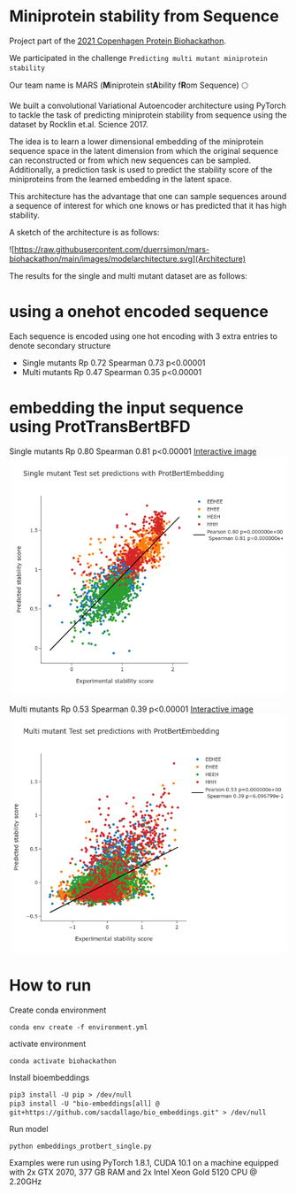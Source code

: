 # Miniprotein stability from Sequence 

Project part of the [2021 Copenhagen Protein Biohackathon](https://biohackathon.biolib.com/event/2021-protein-edition/). 

We participated in the challenge `Predicting multi mutant miniprotein stability`

Our team name is MARS (**M**iniprotein st**A**bility f**R**om Sequence) 🌕


We built a convolutional Variational Autoencoder architecture using PyTorch to tackle the task of predicting miniprotein stability from sequence using the dataset by Rocklin et.al. Science 2017.

The idea is to learn a lower dimensional embedding of the miniprotein sequence space in the latent dimension from which the original sequence can reconstructed or from which new sequences can be sampled. Additionally, a prediction task is used to predict the stability score of the miniproteins from the learned embedding in the latent space.

This architecture has the advantage that one can sample sequences around a sequence of interest for which one knows or has predicted that it has high stability.

A sketch of the architecture is as follows:

![https://raw.githubusercontent.com/duerrsimon/mars-biohackathon/main/images/modelarchitecture.svg](Architecture)

The results for the single and multi mutant dataset are as follows:

# using a onehot encoded sequence
Each sequence is encoded using one hot encoding with 3 extra entries to denote secondary structure
- Single mutants Rp 0.72 Spearman 0.73 p<0.00001
- Multi mutants Rp 0.47 Spearman 0.35 p<0.00001

# embedding the input sequence using ProtTransBertBFD
 Single mutants Rp 0.80 Spearman 0.81 p<0.00001
[Interactive image](https://duerrsimon.github.io/mars-biohackathon/plots/embeddings_protbert_singlemutants.html)
![Single mutant prediction](plots/single.png?raw=true)

 Multi mutants Rp 0.53 Spearman 0.39 p<0.00001
[Interactive image](https://duerrsimon.github.io/mars-biohackathon/plots/embeddings_protbert_multimutants.html)
![Multi mutant prediction](plots/multi.png?raw=true)

# How to run

Create conda environment

```
conda env create -f environment.yml
```

activate environment
```
conda activate biohackathon
```

Install bioembeddings
```
pip3 install -U pip > /dev/null
pip3 install -U "bio-embeddings[all] @ git+https://github.com/sacdallago/bio_embeddings.git" > /dev/null

```

Run model
```
python embeddings_protbert_single.py 
```

Examples were run using PyTorch 1.8.1, CUDA 10.1 on a machine equipped with 2x GTX 2070, 377 GB
RAM and 2x Intel Xeon Gold 5120 CPU @ 2.20GHz
